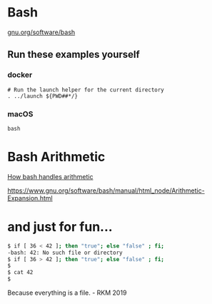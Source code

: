 # Bash

[gnu.org/software/bash](https://www.gnu.org/software/bash/)

## Run these examples yourself

### docker

```
# Run the launch helper for the current directory
. ../launch ${PWD##*/}
```

### macOS

```
bash
```

# Bash Arithmetic

[How bash handles arithmetic](https://ryanstutorials.net/bash-scripting-tutorial/bash-arithmetic.php)

https://www.gnu.org/software/bash/manual/html_node/Arithmetic-Expansion.html

# and just for fun...


```bash
$ if [ 36 < 42 ]; then "true"; else "false" ; fi;
-bash: 42: No such file or directory
$ if [ 36 > 42 ]; then "true"; else "false" ; fi;
$
$ cat 42
$ 
```

Because everything is a file. - RKM 2019
